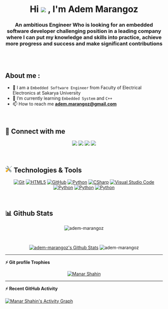 
<h1 align="center">Hi <img src="https://raw.githubusercontent.com/MartinHeinz/MartinHeinz/master/wave.gif" width="28px"> , I'm Adem Marangoz</h1>
<h3 align="center">An ambitious Engineer Who is looking for an embedded software developer challenging position in a leading company where I can put my knowledge and skills into practice, achieve more progress and success and make significant contributions</h3><br /><br />


## About me : 
- :school: I am a `Embedded Software Engineer` from Faculty of Electrical Electronics at Sakarya University
- 🌱 I’m currently learning `Embedded System` and `C++`
- 📫 How to reach me **adem.marangoz@gmail.com**

<br>

## 📩 Connect with me
<p align="center">
    <a href="mailto:adem.marangoz95@gmail.com" title="Gmail"><img src="https://img.shields.io/badge/gmail-%23F05033.svg?style=for-the-badge&logo=gmail&logoColor=white"/></a>  
<a href="https://www.facebook.com/CAGE.LOVE/" title="Facebook"><img src="https://img.shields.io/badge/Facebook-%231877F2.svg?style=for-the-badge&logo=Facebook&logoColor=white"/></a>
<a href="https://www.linkedin.com/in/adem-marangoz/" title="LinkedIn"><img src="https://img.shields.io/badge/linkedin-%230077B5.svg?style=for-the-badge&logo=linkedin&logoColor=white"/></a>
<a href="https://www.youtube.com/channel/UCpXWusk5Go6r0aQ0xLbkKsA" title="YouTube"><img src="https://img.shields.io/badge/YouTube-%23F05033.svg?style=for-the-badge&logo=YouTube&logoColor=white"/></a> 
</p>
<br>
<h2 align="left"><img src="https://github.com/adem-marangoz/For_Read_Me/blob/main/Wrench.gif?raw=true" width="22px"> 
Technologies & Tools</h2>

<p align="center">
<a href="https://git-scm.com/" title="Git"><img src="https://img.shields.io/badge/git-%23F05033.svg?style=for-the-badge&logo=git&logoColor=white" alt="Git"></a>
<a href="https://www.arm.com/" title="ARM"><img src="https://img.shields.io/badge/ARM-0092be.svg?style=for-the-badge&logo=Arm&logoColor=white" alt="HTML5"></a>
<a href="https://github.com/" title="GitHub"><img src="https://img.shields.io/badge/github-%23121011.svg?style=for-the-badge&logo=github&logoColor=white" alt="GitHub"></a>
<a href="https://www.cprogramming.com/" title="C"><img src="https://img.shields.io/badge/C-3670A0?style=for-the-badge&logo=C&logoColor=white" alt="Python"></a>
<a href="https://docs.microsoft.com/en-us/dotnet/csharp/" title="CSharp"><img src="https://img.shields.io/badge/c%23-%23239120.svg?style=for-the-badge&logo=c-sharp&logoColor=white" alt="CSharp"></a>
<a href="https://cplusplus.com/" title="C++"><img src="https://img.shields.io/badge/C++-0078d7.svg?style=for-the-badge&logo=c%2B%2B&logoColor=white" alt="Visual Studio Code"></a>
<a href="https://www.python.org/" title="Python"><img src="https://img.shields.io/badge/python-3670A0?style=for-the-badge&logo=python&logoColor=ffdd54" alt="Python"></a>
<a href="https://cmake.org/" title="CMake"><img src="https://img.shields.io/badge/CMake-bd2029?style=for-the-badge&logo=CMake&logoColor=#064F8C" alt="Python"></a>
<a href="https://www.atlassian.com/" title="Jira"><img src="https://img.shields.io/badge/JIRA-0052cc?style=for-the-badge&logo=Jira&logoColor=#064F8C" alt="Python"></a>
</p>
<br>

## 📊 Github Stats
<p align="center"><img src="https://github-readme-streak-stats.herokuapp.com/?user=adem-marangoz&theme=tokyonight_duo" alt="adem-marangoz" /></p>
  <br/>
  <p align="center">
    <a href="https://github.com/anuraghazra/github-readme-stats">
	    <img alt="adem-marangoz's Github Stats" src="https://github-readme-stats.vercel.app/api?username=adem-marangoz&show_icons=true&count_private=true&locale=en&theme=tokyonight&layout=compact" height="230px"/></a>
	  <img src="https://github-readme-stats.vercel.app/api/top-langs?username=adem-marangoz&langs_count=10&show_icons=true&locale=en&theme=tokyonight" alt="adem-marangoz" height="230px"/>
<br/>

----
<summary><b>⚡ Git profile Trophies</b></summary>

<p align="center"> <a href="https://github.com/ryo-ma/github-profile-trophy"><img src="https://github-profile-trophy.vercel.app/?username=adem-marangoz&layout=compact&theme=algolia" alt="Manar Shahin" /></a> </p>

----

  <summary><b>⚡ Recent GitHub Activity</b></summary>
  <br/>
   <a href="https://github.com/adem-marangoz"><img alt="Manar Shahin's Activity Graph" src="https://activity-graph.herokuapp.com/graph?username=adem-marangoz&custom_title=Manar%20Shahin%27s%20Contribution%20Graph&theme=react-dark" /></a>
  <br/>


<br/>
